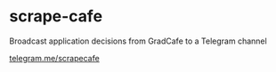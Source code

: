 # scrape-cafe

Broadcast application decisions from GradCafe to a Telegram channel

[telegram.me/scrapecafe](https://telegram.me/scrapecafe)

